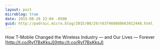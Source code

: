 ```yaml
---
layout: post
microblog: true
date: 2015-08-28 22:04 -0500
guid: http://padraic.micro.blog/2015/08/29/t637460688663912448.html
---
```

How T-Mobile Changed the Wireless Industry — and Our Lives — Forever [http://t.co/Ryf7BxKksJ](http://t.co/Ryf7BxKksJ)
